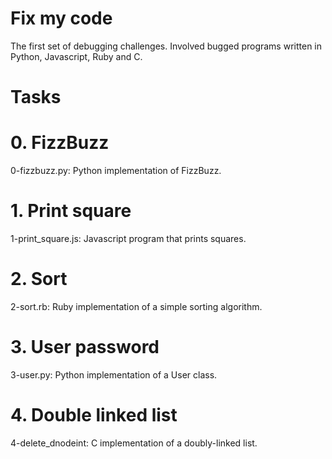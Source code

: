 # Fix my code

The first set of debugging challenges. Involved bugged programs written in Python, Javascript, Ruby and C.


# Tasks

#  0. FizzBuzz

0-fizzbuzz.py: Python implementation of FizzBuzz.


#  1. Print square
1-print_square.js: Javascript program that prints squares.

#  2. Sort

2-sort.rb: Ruby implementation of a simple sorting algorithm.

#  3. User password

3-user.py: Python implementation of a User class.


# 4. Double linked list

4-delete_dnodeint: C implementation of a doubly-linked list.
